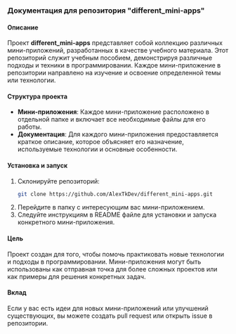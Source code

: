### Документация для репозитория "different_mini-apps"

#### Описание
Проект **different_mini-apps** представляет собой коллекцию различных мини-приложений, разработанных в качестве учебного материала. Этот репозиторий служит учебным пособием, демонстрируя различные подходы и техники в программировании. Каждое мини-приложение в репозитории направлено на изучение и освоение определенной темы или технологии.

#### Структура проекта
- **Мини-приложения**: Каждое мини-приложение расположено в отдельной папке и включает все необходимые файлы для его работы.
- **Документация**: Для каждого мини-приложения предоставляется краткое описание, которое объясняет его назначение, используемые технологии и основные особенности.

#### Установка и запуск
1. Склонируйте репозиторий:
   ```bash
   git clone https://github.com/AlexTkDev/different_mini-apps.git
   ```
2. Перейдите в папку с интересующим вас мини-приложением.
3. Следуйте инструкциям в README файле для установки и запуска конкретного мини-приложения.

#### Цель
Проект создан для того, чтобы помочь практиковать новые технологии и подходы в программировании. Мини-приложения могут быть использованы как отправная точка для более сложных проектов или как примеры для решения конкретных задач.

#### Вклад
Если у вас есть идеи для новых мини-приложений или улучшений существующих, вы можете создать pull request или открыть issue в репозитории.
